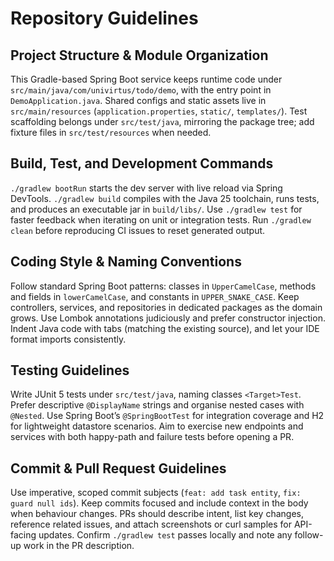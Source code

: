 # Repository Guidelines

## Project Structure & Module Organization
This Gradle-based Spring Boot service keeps runtime code under `src/main/java/com/univirtus/todo/demo`, with the entry point in `DemoApplication.java`. Shared configs and static assets live in `src/main/resources` (`application.properties`, `static/`, `templates/`). Test scaffolding belongs under `src/test/java`, mirroring the package tree; add fixture files in `src/test/resources` when needed.

## Build, Test, and Development Commands
`./gradlew bootRun` starts the dev server with live reload via Spring DevTools. `./gradlew build` compiles with the Java 25 toolchain, runs tests, and produces an executable jar in `build/libs/`. Use `./gradlew test` for faster feedback when iterating on unit or integration tests. Run `./gradlew clean` before reproducing CI issues to reset generated output.

## Coding Style & Naming Conventions
Follow standard Spring Boot patterns: classes in `UpperCamelCase`, methods and fields in `lowerCamelCase`, and constants in `UPPER_SNAKE_CASE`. Keep controllers, services, and repositories in dedicated packages as the domain grows. Use Lombok annotations judiciously and prefer constructor injection. Indent Java code with tabs (matching the existing source), and let your IDE format imports consistently.

## Testing Guidelines
Write JUnit 5 tests under `src/test/java`, naming classes `<Target>Test`. Prefer descriptive `@DisplayName` strings and organise nested cases with `@Nested`. Use Spring Boot’s `@SpringBootTest` for integration coverage and H2 for lightweight datastore scenarios. Aim to exercise new endpoints and services with both happy-path and failure tests before opening a PR.

## Commit & Pull Request Guidelines
Use imperative, scoped commit subjects (`feat: add task entity`, `fix: guard null ids`). Keep commits focused and include context in the body when behaviour changes. PRs should describe intent, list key changes, reference related issues, and attach screenshots or curl samples for API-facing updates. Confirm `./gradlew test` passes locally and note any follow-up work in the PR description.
